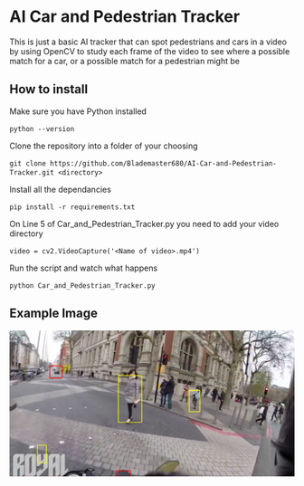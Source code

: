 # AI Car and Pedestrian Tracker
This is just a basic AI tracker that can spot pedestrians and cars in a video by using OpenCV to study each frame of the video to see where a possible match for a car, or a possible match for a pedestrian might be

## How to install
Make sure you have Python installed
```
python --version
```

Clone the repository into a folder of your choosing
```
git clone https://github.com/Blademaster680/AI-Car-and-Pedestrian-Tracker.git <directory>
```

Install all the dependancies
```
pip install -r requirements.txt
```

On Line 5 of Car_and_Pedestrian_Tracker.py you need to add your video directory
```
video = cv2.VideoCapture('<Name of video>.mp4')
```

Run the script and watch what happens
```
python Car_and_Pedestrian_Tracker.py
```

## Example Image
![Car and Pedestrian Tracker Example](example.png)
